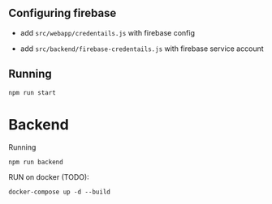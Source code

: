 ## Configuring firebase

- add `src/webapp/credentails.js` with firebase config

- add `src/backend/firebase-credentails.js` with firebase service account

## Running

```
npm run start
```

# Backend

Running

```
npm run backend
```

RUN on docker (TODO):

```
docker-compose up -d --build
```
